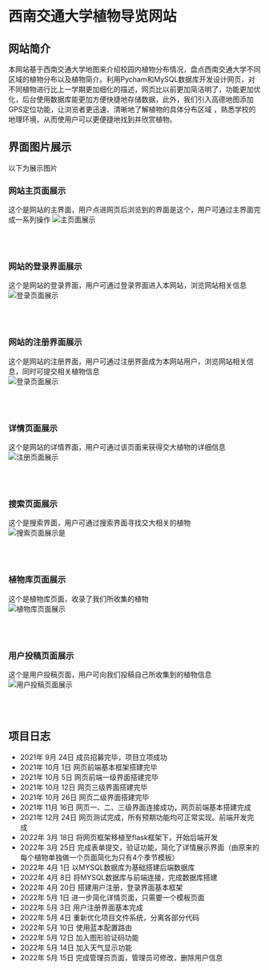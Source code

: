 # 西南交通大学植物导览网站
## 网站简介
本网站基于西南交通大学地图来介绍校园内植物分布情况，盘点西南交通大学不同区域的植物分布以及植物简介。利用Pycham和MySQL数据库开发设计网页，对不同植物进行比上一学期更加细化的描述，网页比以前更加简洁明了，功能更加优化，后台使用数据库能更加方便快捷地存储数据，此外，我们引入高德地图添加GPS定位功能，让浏览者更迅速、清晰地了解植物的具体分布区域 ，熟悉学校的地理环境，从而使用户可以更便捷地找到并欣赏植物。

## 界面图片展示
以下为展示图片<br>

### 网站主页面展示
这个是网站的主界面，用户点进网页后浏览到的界面是这个，用户可通过主界面完成一系列操作
![主页面展示](https://cyhcyhgo.github.io/Images/index.jpg)

<br><br>

### 网站的登录界面展示
这个是网站的登录界面，用户可通过登录界面进入本网站，浏览网站相关信息<br>
![登录页面展示](https://cyhcyhgo.github.io/Images/login.jpg)

<br><br>

### 网站的注册界面展示
这个是网站的注册界面，用户可通过注册界面成为本网站用户，浏览网站相关信息，同时可提交相关植物信息<br>
![登录页面展示](https://cyhcyhgo.github.io/Images/register.jpg)

<br><br>

### 详情页面展示
这个是网站的详情界面，用户可通过该页面来获得交大植物的详细信息
![注册页面展示](https://cyhcyhgo.github.io/Images/detail.jpg)

<br><br>


### 搜索页面展示
这个是搜索界面，用户可通过搜索界面寻找交大相关的植物<br>
![搜索页面展示是](https://cyhcyhgo.github.io/Images/search.jpg)

<br><br>

### 植物库页面展示
这个是植物库页面，收录了我们所收集的植物<br>
![植物库页面展示](https://cyhcyhgo.github.io/Images/library.jpg)

<br><br>

### 用户投稿页面展示
这个是用户投稿页面，用户可向我们投稿自己所收集到的植物信息<br>
![用户投稿页面展示](https://cyhcyhgo.github.io/Images/contribute.jpg)

<br><br>

## 项目日志
* 2021年  9月 24日 成员招募完毕，项目立项成功
* 2021年 10月  1日 网页前端基本框架搭建完毕
* 2021年 10月  5日 网页前端一级界面搭建完毕
* 2021年 10月 12日 网页三级界面搭建完毕
* 2021年 10月 26日 网页二级界面搭建完毕
* 2021年 11月 16日 网页一、二、三级界面连接成功，网页前端基本搭建完成
* 2021年 12月 24日 网页测试完成，所有预期功能均可正常实现。前端开发完成
* 2022年  3月 18日 将网页框架移植至flask框架下，开始后端开发
* 2022年  3月 25日 完成表单提交，验证功能，简化了详情展示界面（由原来的每个植物单独做一个页面简化为只有4个季节模板） 
* 2022年  4月  1日 以MYSQL数据库为基础搭建后端数据库
* 2022年  4月  8日 将MYSQL数据库与前端连接，完成数据库搭建
* 2022年  4月 20日 搭建用户注册，登录界面基本框架
* 2022年  5月  1日 进一步简化详情页面，只需要一个模板页面
* 2022年  5月  3日 用户注册界面基本完成
* 2022年  5月  4日 重新优化项目文件系统，分离各部分代码
* 2022年  5月 10日 使用蓝本配置路由
* 2022年  5月 12日 加入图形验证码功能
* 2022年  5月 14日 加入天气显示功能
* 2022年  5月 15日 完成管理员页面，管理员可修改，删除用户信息